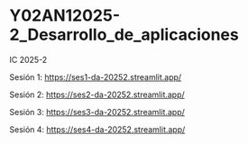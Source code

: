 # Y02AN12025-2_Desarrollo_de_aplicaciones
IC 2025-2


Sesión 1: https://ses1-da-20252.streamlit.app/

Sesión 2: https://ses2-da-20252.streamlit.app/ 

Sesión 3: https://ses3-da-20252.streamlit.app/

Sesión 4: https://ses4-da-20252.streamlit.app/
